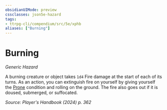 ```yaml
---
obsidianUIMode: preview
cssclasses: json5e-hazard
tags:
- ttrpg-cli/compendium/src/5e/xphb
aliases: ["Burning"]
---
```

# Burning
*Generic Hazard*  

A burning creature or object takes `1d4` Fire damage at the start of each of its turns. As an action, you can extinguish fire on yourself by giving yourself the [Prone](conditions.md#Prone) condition and rolling on the ground. The fire also goes out if it is doused, submerged, or suffocated.

*Source: Player's Handbook (2024) p. 362*